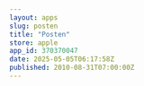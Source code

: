 ```yaml
---
layout: apps
slug: posten
title: "Posten"
store: apple
app_id: 370370047
date: 2025-05-05T06:17:58Z
published: 2010-08-31T07:00:00Z
---
```

